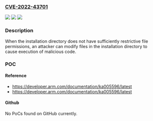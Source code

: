 ### [CVE-2022-43701](https://cve.mitre.org/cgi-bin/cvename.cgi?name=CVE-2022-43701)
![](https://img.shields.io/static/v1?label=Product&message=Arm%20Compiler%205%20(AC5)%2C%20Arm%20Compiler%20for%20Embedded%206%20(AC6)%2C%20Fast%20Models%20(FM)%2C%20Arm%20Compiler%20for%20Embedded%20FuSA%20(ACEF)%2C%20Arm%20Development%20Studio%20(ADS)%2C%20Arm%20Forge%20(AF)%2C%20Arm%20Mobile%20Studio%20(AMS)%2C%20DS-5%20Development%20Studio%2C%20Fast%20Models%20(FM)%2C%20GNU%20Toolchain%20(GT)%2C%20Keil%20MDK%20(KMDK)%2C%20Mbed%20Studio%20(MS)&color=blue)
![](https://img.shields.io/static/v1?label=Version&message=n%2Fa&color=blue)
![](https://img.shields.io/static/v1?label=Vulnerability&message=CWE-276%20Incorrect%20Default%20Permissions&color=brighgreen)

### Description

When the installation directory does not have sufficiently restrictive file permissions, an attacker can modify files in the installation directory to cause execution of malicious code.

### POC

#### Reference
- https://developer.arm.com/documentation/ka005596/latest
- https://developer.arm.com/documentation/ka005596/latest

#### Github
No PoCs found on GitHub currently.

